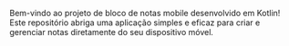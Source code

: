 Bem-vindo ao projeto de bloco de notas mobile desenvolvido em Kotlin! Este repositório abriga uma aplicação simples e eficaz para criar e gerenciar notas diretamente do seu dispositivo móvel.

